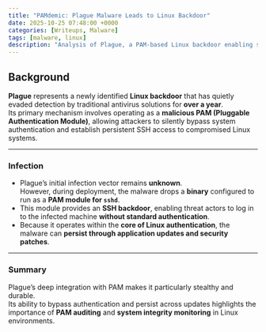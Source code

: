 ```yaml
---
title: "PAMdemic: Plague Malware Leads to Linux Backdoor"
date: 2025-10-25 07:48:00 +0000
categories: [Writeups, Malware]
tags: [malware, linux]
description: "Analysis of Plague, a PAM-based Linux backdoor enabling stealthy SSH access and persistent authentication bypass."
---
```


## Background

**Plague** represents a newly identified **Linux backdoor** that has quietly evaded detection by traditional antivirus solutions for **over a year**.  
Its primary mechanism involves operating as a **malicious PAM (Pluggable Authentication Module)**, allowing attackers to silently bypass system authentication and establish persistent SSH access to compromised Linux systems.

---

### Infection

- Plague’s initial infection vector remains **unknown**.  
  However, during deployment, the malware drops a **binary** configured to run as a **PAM module for `sshd`**.
- This module provides an **SSH backdoor**, enabling threat actors to log in to the infected machine **without standard authentication**.
- Because it operates within the **core of Linux authentication**, the malware can **persist through application updates and security patches**.

---

### Summary

Plague’s deep integration with PAM makes it particularly stealthy and durable.  
Its ability to bypass authentication and persist across updates highlights the importance of **PAM auditing** and **system integrity monitoring** in Linux environments.
